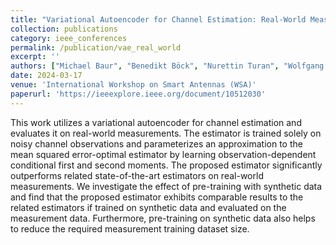 ```yaml
---
title: "Variational Autoencoder for Channel Estimation: Real-World Measurement Insights"
collection: publications
category: ieee_conferences
permalink: /publication/vae_real_world
excerpt: ''
authors: ["Michael Baur", "Benedikt Böck", "Nurettin Turan", "Wolfgang Utschick"]
date: 2024-03-17
venue: 'International Workshop on Smart Antennas (WSA)'
paperurl: 'https://ieeexplore.ieee.org/document/10512030'
---
```

This work utilizes a variational autoencoder for channel estimation and evaluates it on real-world measurements. The estimator is trained solely on noisy channel observations and parameterizes an approximation to the mean squared error-optimal estimator by learning observation-dependent conditional first and second moments. The proposed estimator significantly outperforms related state-of-the-art estimators on real-world measurements. We investigate the effect of pre-training with synthetic data and find that the proposed estimator exhibits comparable results to the related estimators if trained on synthetic data and evaluated on the measurement data. Furthermore, pre-training on synthetic data also helps to reduce the required measurement training dataset size.